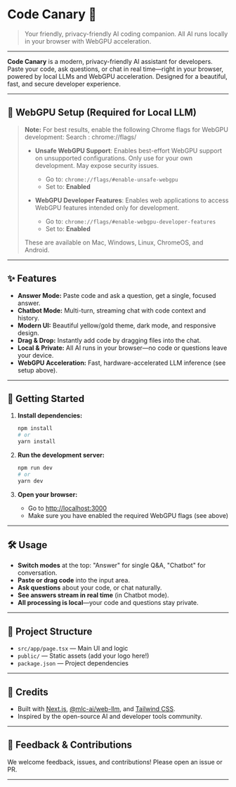 # Code Canary 🐤

> Your friendly, privacy-friendly AI coding companion. All AI runs locally in your browser with WebGPU acceleration.

---

**Code Canary** is a modern, privacy-friendly AI assistant for developers. Paste your code, ask questions, or chat in real time—right in your browser, powered by local LLMs and WebGPU acceleration. Designed for a beautiful, fast, and secure developer experience.

---

## 🚦 WebGPU Setup (Required for Local LLM)

> **Note:**
> For best results, enable the following Chrome flags for WebGPU development:
> Search : chrome://flags/
>
> - **Unsafe WebGPU Support**: Enables best-effort WebGPU support on unsupported configurations. Only use for your own development. May expose security issues.
>   - Go to: `chrome://flags/#enable-unsafe-webgpu`
>   - Set to: **Enabled**
>
> - **WebGPU Developer Features**: Enables web applications to access WebGPU features intended only for development.
>   - Go to: `chrome://flags/#enable-webgpu-developer-features`
>   - Set to: **Enabled**
>
> These are available on Mac, Windows, Linux, ChromeOS, and Android.

---

## ✨ Features

- **Answer Mode:** Paste code and ask a question, get a single, focused answer.
- **Chatbot Mode:** Multi-turn, streaming chat with code context and history.
- **Modern UI:** Beautiful yellow/gold theme, dark mode, and responsive design.
- **Drag & Drop:** Instantly add code by dragging files into the chat.
- **Local & Private:** All AI runs in your browser—no code or questions leave your device.
- **WebGPU Acceleration:** Fast, hardware-accelerated LLM inference (see setup above).

---

## 🚀 Getting Started

1. **Install dependencies:**

   ```bash
   npm install
   # or
   yarn install
   ```

2. **Run the development server:**

   ```bash
   npm run dev
   # or
   yarn dev
   ```

3. **Open your browser:**
   - Go to [http://localhost:3000](http://localhost:3000)
   - Make sure you have enabled the required WebGPU flags (see above)

---

## 🛠 Usage

- **Switch modes** at the top: "Answer" for single Q&A, "Chatbot" for conversation.
- **Paste or drag code** into the input area.
- **Ask questions** about your code, or chat naturally.
- **See answers stream in real time** (in Chatbot mode).
- **All processing is local**—your code and questions stay private.

---

## 📁 Project Structure

- `src/app/page.tsx` — Main UI and logic
- `public/` — Static assets (add your logo here!)
- `package.json` — Project dependencies

---

## 🙏 Credits

- Built with [Next.js](https://nextjs.org), [@mlc-ai/web-llm](https://github.com/mlc-ai/web-llm), and [Tailwind CSS](https://tailwindcss.com/).
- Inspired by the open-source AI and developer tools community.

---

## 📢 Feedback & Contributions

We welcome feedback, issues, and contributions! Please open an issue or PR.

---
